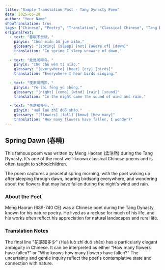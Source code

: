 ```yaml
---
title: "Sample Translation Post - Tang Dynasty Poem"
date: 2025-05-28
author: "Your Name"
showTranslation: true
tags: ["Chinese", "Poetry", "Translation", "Classical Chinese", "Tang Dynasty"]
originalText:
  - text: "春眠不觉晓，"
    pinyin: "Chūn mián bù jué xiǎo,"
    glossary: "[spring] [sleep] [not] [aware of] [dawn]"
    translation: "In spring I sleep unaware of dawn,"
    
  - text: "处处闻啼鸟。"
    pinyin: "Chù chù wén tí niǎo."
    glossary: "[everywhere] [hear] [cry] [birds]"
    translation: "Everywhere I hear birds singing."
    
  - text: "夜来风雨声，"
    pinyin: "Yè lái fēng yǔ shēng,"
    glossary: "[night] [come] [wind] [rain] [sound]"
    translation: "In the night came the sound of wind and rain,"
    
  - text: "花落知多少。"
    pinyin: "Huā luò zhī duō shǎo."
    glossary: "[flowers] [fall] [know] [how many]"
    translation: "How many flowers have fallen, I wonder?"
---
```


## Spring Dawn (春曉)

This famous poem was written by Meng Haoran (孟浩然) during the Tang Dynasty. It's one of the most well-known classical Chinese poems and is often taught to schoolchildren.

The poem captures a peaceful spring morning, with the poet waking up after sleeping through dawn, hearing birdsong everywhere, and wondering about the flowers that may have fallen during the night's wind and rain.

### About the Poet

Meng Haoran (689-740 CE) was a Chinese poet during the Tang Dynasty, known for his nature poetry. He lived as a recluse for much of his life, and his works often reflect his appreciation for natural landscapes and rural life.

### Translation Notes

The final line "花落知多少" (Huā luò zhī duō shǎo) has a particularly elegant ambiguity in Chinese. It can be interpreted as either "How many flowers have fallen?" or "Who knows how many flowers have fallen?" The uncertainty and gentle inquiry reflect the poet's contemplative state and connection with nature.

